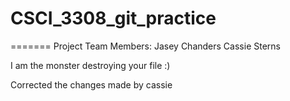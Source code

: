 # CSCI_3308_git_practice

=======
Project Team Members: 
Jasey Chanders
Cassie Sterns

I am the monster destroying your file :)

Corrected the changes made by cassie